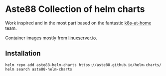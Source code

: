 # Aste88 Collection of helm charts

Work inspired and in the most part based on the fantastic [k8s-at-home](https://k8s-at-home.com/) team.

Container images mostly from [linuxserver.io](https://www.linuxserver.io/).

## Installation

```console
helm repo add aste88-helm-charts https://aste88.github.io/helm-charts/
helm search aste88-helm-charts
```
